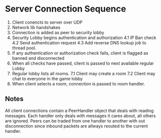 ﻿# Server Connection Sequence

1. Client conencts to server over UDP
2. Network lib handshakes
3. Connection is added as peer to security lobby
4. Security Lobby begins authentication and authorization
	4.1 IP Ban check
	4.2 Send authentication request
	4.3 Add reverse DNS lookup job to thread pool.
5. If any authentication or authorization check fails, client is flagged as banned and disconnected
6. When all checks have passed, client is passed to next available regular Lobby
7. Regular lobby lists all rooms.
	7.1 Client may create a room
	7.2 Client may chat to everyone in the game lobby
8. When client selects a room, connection is passed to room handler.


## Notes
All client connections contain a PeerHandler object that deals with reading messages. Each handler only deals with messages it cares about, all others are ignored.
Peers can be traded from one handler to another with out disconnection since inbound packets are allways reouted to the current handler.